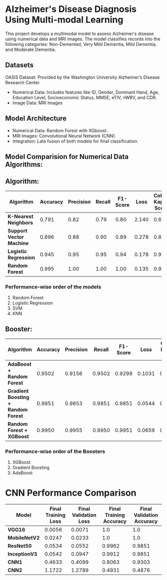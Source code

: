 # Alzheimer's Disease Diagnosis Using Multi-modal Learning

This project develops a multimodal model to assess Alzheimer's disease using numerical data and MRI images. 
The model classifies records into the following categories: Non-Demented, Very Mild Dementia, Mild Dementia, and Moderate Dementia.

## Datasets
OASIS Dataset: Provided by the Washington University Alzheimer’s Disease Research Center.

- Numerical Data: Includes features like ID, Gender, Dominant Hand, Age, Education Level, Socioeconomic Status, MMSE, eTIV, nWBV, and CDR.
- Image Data: MRI Images

## Model Architecture

- Numerical Data: Random Forest with XGboost.
- MRI Images: Convolutional Neural Network (CNN).
- Integration: Late fusion of both models for final classification.

## Model Comparision for Numerical Data Algorithms:

## Algorithm: 

| Algorithm                   | Accuracy | Precision | Recall | F1-Score | Loss | Cohen Kappa Score | Matthews Corr. Coeff. | Hamming Loss | Weighted Jaccard |
|-----------------------------|----------|-----------------|--------------|----------------|----------|-------------------|-----------------------|--------------|------------------|
| **K-Nearest Neighbors**     | 0.791    | 0.82            | 0.79         | 0.80           | 2.140    | 0.672             | 0.674                 | 0.209        | 0.705            |
| **Support Vector Machine**  | 0.896    | 0.88            | 0.90         | 0.89           | 0.278    | 0.831             | 0.832                 | 0.104        | 0.837            |
| **Logistic Regression**     | 0.945    | 0.95            | 0.95         | 0.94           | 0.178    | 0.912             | 0.913                 | 0.055        | 0.904            |
| **Random Forest**           | 0.995    | 1.00            | 1.00         | 1.00           | 0.135    | 0.992             | 0.992                 | 0.005        | 0.991            |


### Performance-wise order of the models
1. Random Forest
2. Logistic Regression
3. SVM
4. KNN

## Booster: 

| Algorithm                                | Accuracy | Precision | Recall | F1-Score | Loss | Cohen Kappa Score | Matthews Corr. Coeff. | Hamming Loss | Weighted Jaccard |
|------------------------------------------|----------|-----------------|--------------|----------------|----------|-------------------|-----------------------|--------------|------------------|
| **AdaBoost + Random Forest**     | 0.9502   | 0.9156          | 0.9502       | 0.9298         | 0.1031   | 0.9192           | 0.9230               | 0.0498       | 0.9156           |
| **Gradient Boosting + Random Forest** | 0.9851   | 0.9853          | 0.9851       | 0.9851         | 0.0544   | 0.9759           | 0.9760               | 0.0149       | 0.9706           |
| **Random Forest + XGBoost** | 0.9950   | 0.9955          | 0.9950       | 0.9951         | 0.0659   | 0.9920           | 0.9920               | 0.0050       | 0.9905           |

### Performance-wise order of the Boosters
1. XGBoost
2. Gradient Boosting
3. AdaBoost

# CNN Performance Comparison


| Model         | Final Training Loss | Final Validation Loss | Final Training Accuracy | Final Validation Accuracy |
|---------------|---------------------|-----------------------|-------------------------|---------------------------|
| **VGG16**     | 0.0056              | 0.0071               | 1.0                     | 1.0                       |
| **MobileNetV2** | 0.0247             | 0.0233               | 1.0                     | 1.0                       |
| **ResNet50**  | 0.0534              | 0.0552               | 0.9962                  | 0.9851                    |
| **InceptionV3** | 0.0542             | 0.0947               | 0.9912                  | 0.9851                    |
| **CNN1**      | 0.4633              | 0.4099               | 0.8063                  | 0.9303                    |
| **CNN2**      | 1.1722              | 1.2789               | 0.4931                  | 0.4876                    |

